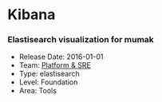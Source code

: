 # Kibana
### Elastisearch visualization for mumak
* Release Date: 2016-01-01
* Team: [Platform & SRE](../teams/platform.md)
* Type: elastisearch
* Level: Foundation
* Area: Tools
